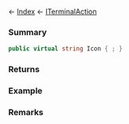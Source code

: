 ← [Index](Api-Index) ← [ITerminalAction](Sandbox.ModAPI.Interfaces.ITerminalAction)

### Summary

```csharp
public virtual string Icon { ; }
```

### Returns

### Example

### Remarks

